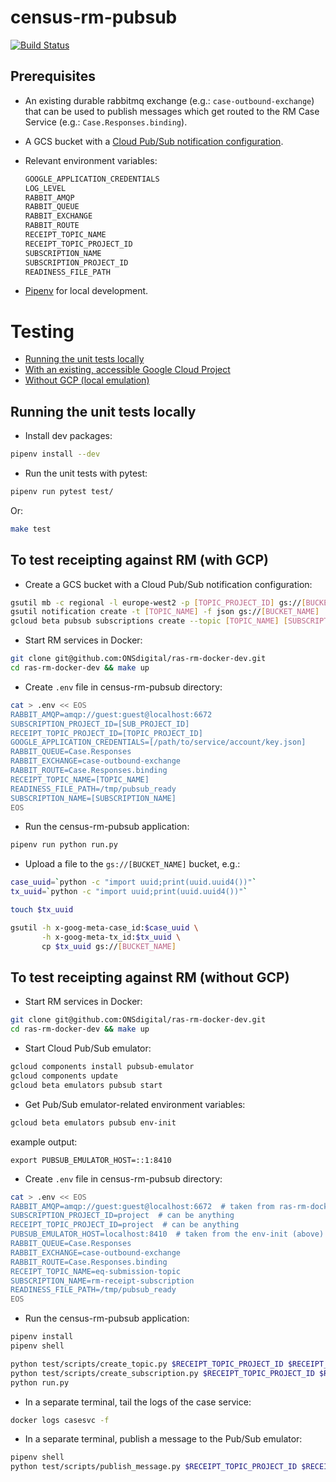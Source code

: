 # census-rm-pubsub 
[![Build Status](https://travis-ci.com/ONSdigital/census-rm-pubsub.svg?branch=master)](https://travis-ci.com/ONSdigital/census-rm-pubsub)

## Prerequisites

* An existing durable rabbitmq exchange (e.g.: `case-outbound-exchange`) that can be used to publish messages which get routed to the RM Case Service (e.g.: `Case.Responses.binding`).

* A GCS bucket with a [Cloud Pub/Sub notification configuration](https://cloud.google.com/storage/docs/reporting-changes).

* Relevant environment variables:
	```bash
	GOOGLE_APPLICATION_CREDENTIALS
	LOG_LEVEL
	RABBIT_AMQP
	RABBIT_QUEUE
	RABBIT_EXCHANGE
	RABBIT_ROUTE
	RECEIPT_TOPIC_NAME
	RECEIPT_TOPIC_PROJECT_ID
	SUBSCRIPTION_NAME
	SUBSCRIPTION_PROJECT_ID
    READINESS_FILE_PATH
	```

* [Pipenv](https://docs.pipenv.org/index.html) for local development.

# Testing

* [Running the unit tests locally](#running-the-unit-tests-locally)
* [With an existing, accessible Google Cloud Project](#to-test-receipting-against-rm-with-gcp)
* [Without GCP (local emulation)](#to-test-receipting-against-rm-without-gcp)

## Running the unit tests locally

* Install dev packages:
```bash
pipenv install --dev
```

* Run the unit tests with pytest:
```bash
pipenv run pytest test/
```

Or:
```bash
make test
```

## To test receipting against RM (with GCP)

* Create a GCS bucket with a Cloud Pub/Sub notification configuration:
```bash
gsutil mb -c regional -l europe-west2 -p [TOPIC_PROJECT_ID] gs://[BUCKET_NAME]
gsutil notification create -t [TOPIC_NAME] -f json gs://[BUCKET_NAME]
gcloud beta pubsub subscriptions create --topic [TOPIC_NAME] [SUBSCRIPTION_NAME]
```

* Start RM services in Docker:
```bash
git clone git@github.com:ONSdigital/ras-rm-docker-dev.git
cd ras-rm-docker-dev && make up
```

* Create `.env` file in census-rm-pubsub directory:
```bash
cat > .env << EOS
RABBIT_AMQP=amqp://guest:guest@localhost:6672
SUBSCRIPTION_PROJECT_ID=[SUB_PROJECT_ID]
RECEIPT_TOPIC_PROJECT_ID=[TOPIC_PROJECT_ID]
GOOGLE_APPLICATION_CREDENTIALS=[/path/to/service/account/key.json]
RABBIT_QUEUE=Case.Responses
RABBIT_EXCHANGE=case-outbound-exchange
RABBIT_ROUTE=Case.Responses.binding
RECEIPT_TOPIC_NAME=[TOPIC_NAME]
READINESS_FILE_PATH=/tmp/pubsub_ready
SUBSCRIPTION_NAME=[SUBSCRIPTION_NAME]
EOS
```

* Run the census-rm-pubsub application:
```bash
pipenv run python run.py
```

* Upload a file to the `gs://[BUCKET_NAME]` bucket, e.g.:
```bash
case_uuid=`python -c "import uuid;print(uuid.uuid4())"`
tx_uuid=`python -c "import uuid;print(uuid.uuid4())"`

touch $tx_uuid

gsutil -h x-goog-meta-case_id:$case_uuid \
	   -h x-goog-meta-tx_id:$tx_uuid \
	   cp $tx_uuid gs://[BUCKET_NAME]
```

## To test receipting against RM (without GCP)

* Start RM services in Docker:
```bash
git clone git@github.com:ONSdigital/ras-rm-docker-dev.git
cd ras-rm-docker-dev && make up
```

* Start Cloud Pub/Sub emulator:
```bash
gcloud components install pubsub-emulator
gcloud components update
gcloud beta emulators pubsub start
```

* Get Pub/Sub emulator-related environment variables:
```bash
gcloud beta emulators pubsub env-init
```
example output:
```
export PUBSUB_EMULATOR_HOST=::1:8410
```

* Create `.env` file in census-rm-pubsub directory:
```bash
cat > .env << EOS
RABBIT_AMQP=amqp://guest:guest@localhost:6672  # taken from ras-rm-docker-dev
SUBSCRIPTION_PROJECT_ID=project  # can be anything
RECEIPT_TOPIC_PROJECT_ID=project  # can be anything
PUBSUB_EMULATOR_HOST=localhost:8410  # taken from the env-init (above)
RABBIT_QUEUE=Case.Responses
RABBIT_EXCHANGE=case-outbound-exchange
RABBIT_ROUTE=Case.Responses.binding
RECEIPT_TOPIC_NAME=eq-submission-topic
SUBSCRIPTION_NAME=rm-receipt-subscription
READINESS_FILE_PATH=/tmp/pubsub_ready
EOS
```

* Run the census-rm-pubsub application:
```bash
pipenv install
pipenv shell

python test/scripts/create_topic.py $RECEIPT_TOPIC_PROJECT_ID $RECEIPT_TOPIC_NAME
python test/scripts/create_subscription.py $RECEIPT_TOPIC_PROJECT_ID $RECEIPT_TOPIC_NAME $SUBSCRIPTION_NAME
python run.py
```

* In a separate terminal, tail the logs of the case service:
```bash
docker logs casesvc -f
```

* In a separate terminal, publish a message to the Pub/Sub emulator:
```bash
pipenv shell
python test/scripts/publish_message.py $RECEIPT_TOPIC_PROJECT_ID $RECEIPT_TOPIC_NAME
```